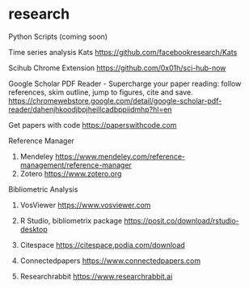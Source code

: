 # research
Python Scripts (coming soon)

Time series analysis
Kats https://github.com/facebookresearch/Kats

Scihub Chrome Extension
https://github.com/0x01h/sci-hub-now

Google Scholar PDF Reader - Supercharge your paper reading: follow references, skim outline, jump to figures, cite and save.
https://chromewebstore.google.com/detail/google-scholar-pdf-reader/dahenjhkoodjbpjheillcadbppiidmhp?hl=en

Get papers with code
https://paperswithcode.com

Reference Manager
1. Mendeley https://www.mendeley.com/reference-management/reference-manager
2. Zotero https://www.zotero.org

Bibliometric Analysis
1. VosViewer
https://www.vosviewer.com

2. R Studio, bibliometrix package
https://posit.co/download/rstudio-desktop

3. Citespace
https://citespace.podia.com/download

4. Connectedpapers
https://www.connectedpapers.com

5. Researchrabbit
https://www.researchrabbit.ai

